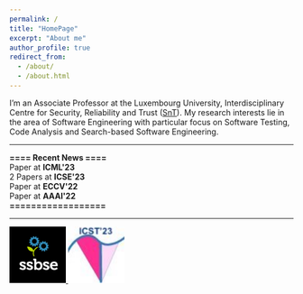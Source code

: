 ```yaml
---
permalink: /
title: "HomePage"
excerpt: "About me"
author_profile: true
redirect_from: 
  - /about/
  - /about.html
---
```


I’m an Associate Professor at the Luxembourg University, Interdisciplinary Centre for Security, Reliability and Trust ([SnT](https://wwwfr.uni.lu/snt)). My research interests lie in the area of Software Engineering with particular focus on Software Testing, Code Analysis and Search-based Software Engineering. 

---------------------------------------------------------------------------------------------------------------------------------------------------------

**==== Recent News ====**<br/>
Paper at **ICML'23**<br/>
2 Papers at **ICSE'23**<br/>
Paper at **ECCV'22**<br/>
Paper at **AAAI'22**<br/>
**==================**<br/>

---------------------------------------------------------------------------------------------------------------------------------------------------------
<a href="https://conf.researchr.org/home/ssbse-2022">
      <img src="/images/avatar-icon.png" width="100" height="100">
</a>


<a href="https://conf.researchr.org/home/icst-2023">
      <img src="/images/ICST.jpeg" width="100" height="100">
</a>


